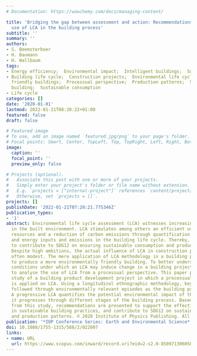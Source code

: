```yaml
---
# Documentation: https://wowchemy.com/docs/managing-content/

title: 'Bridging the gap between assessment and action: Recommendations for the effective
  use of LCA in the building process'
subtitle: ''
summary: ''
authors:
- S. Beemsterboer
- H. Baumann
- H. Wallbaum
tags:
- Energy efficiency;  Environmental impact;  Intelligent buildings;  Sustainable development
- Building life cycle;  Construction projects;  Environmental life cycle assessment;  Environmentally
  friendly buildings;  Processual perspective;  Production patterns;  Sustainable
  building;  Sustainable consumption
- Life cycle
categories: []
date: '2020-01-01'
lastmod: 2022-01-21T08:20:22+01:00
featured: false
draft: false

# Featured image
# To use, add an image named `featured.jpg/png` to your page's folder.
# Focal points: Smart, Center, TopLeft, Top, TopRight, Left, Right, BottomLeft, Bottom, BottomRight.
image:
  caption: ''
  focal_point: ''
  preview_only: false

# Projects (optional).
#   Associate this post with one or more of your projects.
#   Simply enter your project's folder or file name without extension.
#   E.g. `projects = ["internal-project"]` references `content/project/deep-learning/index.md`.
#   Otherwise, set `projects = []`.
projects: []
publishDate: '2022-01-21T07:20:21.775346Z'
publication_types:
- '1'
abstract: Environmental life cycle assessment (LCA) witnesses increasing popularity
  in the built environment. LCA stimulates among others an efficient use of natural
  resources and a reduction of carbon emissions through quantification of material
  and energy inputs and emissions in the building life cycle. Thereby, LCA aspires
  to contribute to SDG12 on ensuring sustainable consumption and production patterns.
  Despite high ambitions, the actual influence of LCA in construction projects is
  often modest. The mere application of LCA methodology in a building project is insufficient
  to produce a more environmentally friendly building. To better understand the practical
  conditions under which an LCA may induce change in a building project, we propose
  to analyse the use of LCA from a processual perspective. This paper presents a case
  study of a building product development project in which a processual perspective
  is applied on LCA. Using a longitudinal ethnographic methodology, key actors are
  followed through environmentally relevant episodes as the building project matures.
  A progressive LCA quantifies the potential environmental impact of the project as
  it progresses through different stages of the building process. Based on the learnings
  from this study, recommendations are presented to support the effective use of LCA
  in sustainable building practices, and contribute to SDG12 on sustainable consumption
  and production patterns. © 2020 Institute of Physics Publishing. All rights reserved.
publication: '*IOP Conference Series: Earth and Environmental Science*'
doi: 10.1088/1755-1315/588/2/022007
links:
- name: URL
  url: https://www.scopus.com/inward/record.uri?eid=2-s2.0-85097130605&doi=10.1088%2f1755-1315%2f588%2f2%2f022007&partnerID=40&md5=a776d74cd33dc1b71efc67123710b9d5
---
```

